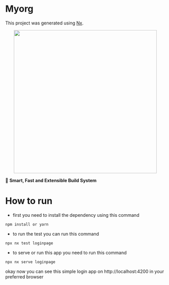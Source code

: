 

# Myorg

This project was generated using [Nx](https://nx.dev).

<p style="text-align: center;"><img src="https://raw.githubusercontent.com/nrwl/nx/master/images/nx-logo.png" width="450"></p>

🔎 **Smart, Fast and Extensible Build System**

# How to run
- first you need to install the dependency using this command
```
npm install or yarn
```
- to run the test you can run this command
```
npx nx test loginpage
```

- to serve or run this app you need to run this command
```
npx nx serve loginpage
```
okay now you can see this simple login app on http://localhost:4200 in your preferred browser